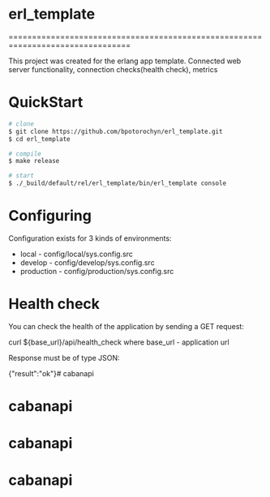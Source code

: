# erl_template
================================================================================

This project was created for the erlang app template. Connected web server functionality, connection checks(health check), metrics

# QuickStart

```sh
# clone
$ git clone https://github.com/bpotorochyn/erl_template.git
$ cd erl_template

# compile
$ make release

# start
$ ./_build/default/rel/erl_template/bin/erl_template console

```


# Configuring

Configuration exists for 3 kinds of environments:

- local - config/local/sys.config.src
- develop - config/develop/sys.config.src
- production - config/production/sys.config.src

# Health check

You can check the health of the application by sending a GET request: 

curl ${base_url}/api/health_check where base_url - application url



Response must be of type JSON:

{"result":"ok"}# cabanapi
# cabanapi
# cabanapi
# cabanapi
